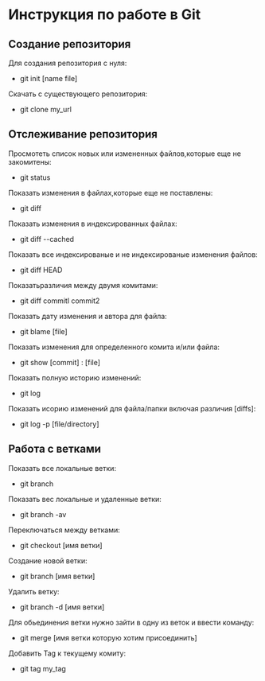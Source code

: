 # Инструкция по работе в Git

## Создание репозитория

Для создания репозитория с нуля:

- git init [name file]

Скачать с существующего репозитория:

- git clone my_url

## Отслеживание репозитория

Просмотеть список новых или измененных файлов,которые еще не закомитены:

- git status

Показать изменения в файлах,которые еще не поставлены:

- git diff

Показать изменения в индексированных файлах:

- git diff --cached

Показать все индексированые и не индексированые изменения файлов:

- git diff HEAD

Показатьразличия между двумя комитами:

- git diff commitl commit2

Показать дату изменения и автора для файла:

- git blame [file]

Показать изменения для определенного комита и/или файла:

- git show [commit] : [file]

Показать полную историю изменений:

- git log

Показать исорию изменений для файла/папки включая различия [diffs]:

- git log -p [file/directory]

## Работа с ветками

Показать все локальные ветки:

- git branch

Показать вес локальные и удаленные ветки:

- git branch -av

Переключаться между ветками:

- git checkout [имя ветки]

Создание новой ветки:

- git branch [имя ветки]

Удалить ветку:

- git branch -d [имя ветки]

Для обьединения ветки нужно зайти в одну из веток и ввести команду:

- git merge [имя ветки которую хотим присоединить]

Добавить Tag к текущему комиту:

- git tag my_tag

